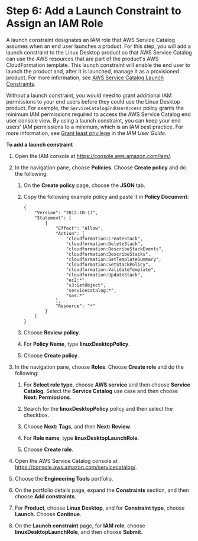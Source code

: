 # Step 6: Add a Launch Constraint to Assign an IAM Role<a name="getstarted-launchconstraint"></a>

A launch constraint designates an IAM role that AWS Service Catalog assumes when an end user launches a product\. For this step, you will add a launch constraint to the Linux Desktop product so that AWS Service Catalog can use the AWS resources that are part of the product's AWS CloudFormation template\. This launch constraint will enable the end user to launch the product and, after it is launched, manage it as a provisioned product\. For more information, see [AWS Service Catalog Launch Constraints](constraints-launch.md)\.

Without a launch constraint, you would need to grant additional IAM permissions to your end users before they could use the Linux Desktop product\. For example, the `ServiceCatalogEndUserAccess` policy grants the minimum IAM permissions required to access the AWS Service Catalog end user console view\. By using a launch constraint, you can keep your end users' IAM permissions to a minimum, which is an IAM best practice\. For more information, see [Grant least privilege](https://docs.aws.amazon.com/IAM/latest/UserGuide/best-practices.html#grant-least-privilege) in the *IAM User Guide*\.

**To add a launch constraint**

1. Open the IAM console at [https://console\.aws\.amazon\.com/iam/](https://console.aws.amazon.com/iam/)\.

1. In the navigation pane, choose **Policies**\. Choose **Create policy** and do the following:

   1. On the **Create policy** page, choose the **JSON** tab\.

   1. Copy the following example policy and paste it in **Policy Document**:

      ```
      {
          "Version": "2012-10-17",
          "Statement": [
              {
                  "Effect": "Allow",
                  "Action": [
                      "cloudformation:CreateStack",
                      "cloudformation:DeleteStack",
                      "cloudformation:DescribeStackEvents",
                      "cloudformation:DescribeStacks",
                      "cloudformation:GetTemplateSummary",
                      "cloudformation:SetStackPolicy",
                      "cloudformation:ValidateTemplate",
                      "cloudformation:UpdateStack",
                      "ec2:*",
                      "s3:GetObject",
                      "servicecatalog:*",
                      "sns:*"
                  ],
                  "Resource": "*"
              }
          ]
      }
      ```

   1. Choose **Review policy**\.

   1. For **Policy Name**, type **linuxDesktopPolicy**\.

   1. Choose **Create policy**\.

1. In the navigation pane, choose **Roles**\. Choose **Create role** and do the following:

   1. For **Select role type**, choose **AWS service** and then choose **Service Catalog**\. Select the **Service Catalog** use case and then choose **Next: Permissions**\.

   1. Search for the **linuxDesktopPolicy** policy and then select the checkbox\.

   1. Choose **Next: Tags**, and then **Next: Review**\.

   1. For **Role name**, type **linuxDesktopLaunchRole**\.

   1. Choose **Create role**\.

1. Open the AWS Service Catalog console at [https://console\.aws\.amazon\.com/servicecatalog/](https://console.aws.amazon.com/servicecatalog/)\.

1. Choose the **Engineering Tools** portfolio\.

1. On the portfolio details page, expand the **Constraints** section, and then choose **Add constraints**\.

1. For **Product**, choose **Linux Desktop**, and for **Constraint type**, choose **Launch**\. Choose **Continue**\.

1. On the **Launch constraint** page, for **IAM role**, choose **linuxDesktopLaunchRole**, and then choose **Submit**\.
